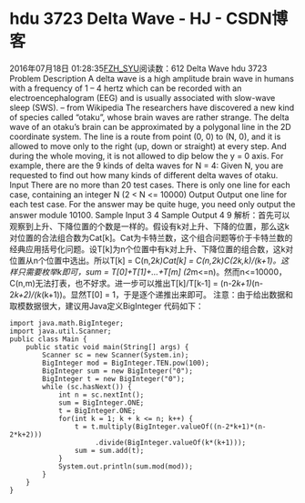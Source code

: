 # hdu 3723  Delta Wave - HJ - CSDN博客
2016年07月18日 01:28:35[FZH_SYU](https://me.csdn.net/feizaoSYUACM)阅读数：612
Delta Wave  hdu 3723
Problem Description 
A delta wave is a high amplitude brain wave in humans with a frequency of 1 – 4 hertz which can be recorded with an electroencephalogram (EEG) and is usually associated with slow-wave sleep (SWS). 
– from Wikipedia
The researchers have discovered a new kind of species called “otaku”, whose brain waves are rather strange. The delta wave of an otaku’s brain can be approximated by a polygonal line in the 2D coordinate system. The line is a route from point (0, 0) to (N, 0), and it is allowed to move only to the right (up, down or straight) at every step. And during the whole moving, it is not allowed to dip below the y = 0 axis.
For example, there are the 9 kinds of delta waves for N = 4:
Given N, you are requested to find out how many kinds of different delta waves of otaku.
Input 
There are no more than 20 test cases. There is only one line for each case, containing an integer N (2 < N <= 10000)
Output 
Output one line for each test case. For the answer may be quite huge, you need only output the answer module 10100.
Sample Input 
3 
4
Sample Output 
4 
9
解析：首先可以观察到上升、下降位置的个数是一样的。假设有k对上升、下降的位置，那么这k对位置的合法组合数为Cat[k]。Cat为卡特兰数，这个组合问题等价于卡特兰数的经典应用括号化问题。设T[k]为n个位置中有k对上升、下降位置的组合数，这k对位置从n个位置中选出。所以T[k] = C(n,2*k)*Cat[k] = C(n,2*k)*C(2*k,k)/(k+1)。这样只需要枚举k即可，sum = T[0]+T[1]+…+T[m] (2*m<=n)。然而n<=10000，C(n,m)无法打表，也不好求。进一步可以推出T[k]/T[k-1] = (n-2*k+1)*(n-2*k+2)/(k*(k+1))。显然T[0] = 1，于是逐个递推出来即可。
注意：由于给出数据和取模数据很大，建议用Java定义BigInteger
代码如下：
```
import java.math.BigInteger;  
import java.util.Scanner;  
public class Main {  
    public static void main(String[] args) {  
        Scanner sc = new Scanner(System.in);  
        BigInteger mod = BigInteger.TEN.pow(100);  
        BigInteger sum = new BigInteger("0");  
        BigInteger t = new BigInteger("0");  
        while (sc.hasNext()) {  
            int n = sc.nextInt();  
            sum = BigInteger.ONE;  
            t = BigInteger.ONE;  
            for(int k = 1; k + k <= n; k++) {  
                t = t.multiply(BigInteger.valueOf((n-2*k+1)*(n-2*k+2)))  
                     .divide(BigInteger.valueOf(k*(k+1)));  
                sum = sum.add(t);  
            }  
            System.out.println(sum.mod(mod));  
        }  
    }  
}
```
